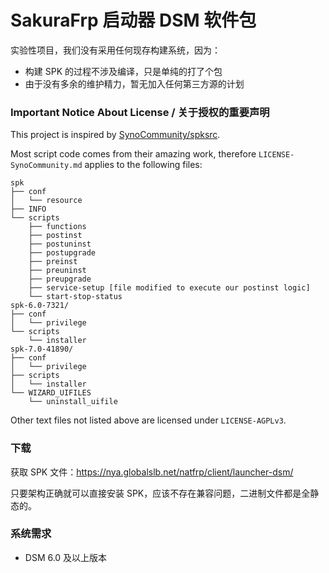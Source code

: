 # SakuraFrp 启动器 DSM 软件包

实验性项目，我们没有采用任何现存构建系统，因为：

- 构建 SPK 的过程不涉及编译，只是单纯的打了个包
- 由于没有多余的维护精力，暂无加入任何第三方源的计划

### Important Notice About License / 关于授权的重要声明

This project is inspired by [SynoCommunity/spksrc](https://github.com/SynoCommunity/spksrc).

Most script code comes from their amazing work, therefore `LICENSE-SynoCommunity.md` applies to the following files:

```tree
spk
├── conf
│   └── resource
├── INFO
└── scripts
    ├── functions
    ├── postinst
    ├── postuninst
    ├── postupgrade
    ├── preinst
    ├── preuninst
    ├── preupgrade
    ├── service-setup [file modified to execute our postinst logic]
    └── start-stop-status
spk-6.0-7321/
├── conf
│   └── privilege
└── scripts
    └── installer
spk-7.0-41890/
├── conf
│   └── privilege
├── scripts
│   └── installer
└── WIZARD_UIFILES
    └── uninstall_uifile
```

Other text files not listed above are licensed under `LICENSE-AGPLv3`.

### 下载

获取 SPK 文件：https://nya.globalslb.net/natfrp/client/launcher-dsm/

只要架构正确就可以直接安装 SPK，应该不存在兼容问题，二进制文件都是全静态的。

### 系统需求

 - DSM 6.0 及以上版本
